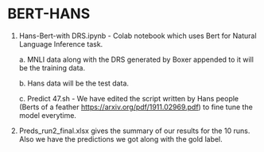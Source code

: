# BERT-HANS
1. Hans-Bert-with DRS.ipynb - Colab notebook which uses Bert for Natural Language Inference task.

      a. MNLI data along with the DRS generated by Boxer appended to it will be the training data. 
 
      b. Hans data will be the test data.
      
      c. Predict 47.sh - We have edited the script written by Hans people (Berts of a feather https://arxiv.org/pdf/1911.02969.pdf) to fine tune the model everytime.
      
3. Preds_run2_final.xlsx gives the summary of our results for the 10 runs. Also we have the predictions we got along with the gold label.

